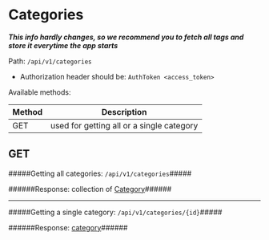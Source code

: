 Categories
=
***This info hardly changes, so we recommend you to fetch all tags and store it everytime the app starts***

Path: `/api/v1/categories`

* Authorization header should be: `AuthToken <access_token>`

Available methods:

|Method|Description|
|------|-----------|
|GET|used for getting all or a single category|

GET
-
#####Getting all categories: `/api/v1/categories`#####

######Response: collection of [Category](https://github.com/zazzlife/api-docs/blob/master/objects/category.md)######

-----------------------

#####Getting a single category: `/api/v1/categories/{id}`#####

######Response: [category](https://github.com/zazzlife/api-docs/blob/master/objects/category.md)######

